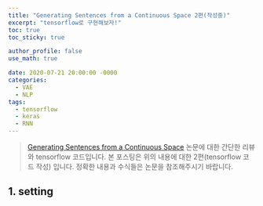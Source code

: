 ```yaml
---
title: "Generating Sentences from a Continuous Space 2편(작성중)"
excerpt: "tensorflow로 구현해보자!"
toc: true
toc_sticky: true

author_profile: false
use_math: true

date: 2020-07-21 20:00:00 -0000
categories: 
  - VAE
  - NLP
tags:
  - tensorflow
  - keras
  - RNN
---
```


> [Generating Sentences from a Continuous Space](https://arxiv.org/abs/1511.06349) 논문에 대한 간단한 리뷰와 tensorflow 코드입니다. 
>  본 포스팅은 위의 내용에 대한 2편(tensorflow 코드 작성) 입니다.
>  정확한 내용과 수식들은 논문을 참조해주시기 바랍니다. 

## 1. setting
<!--stackedit_data:
eyJoaXN0b3J5IjpbNjMyOTY5NzM4XX0=
-->